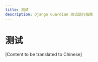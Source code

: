 ```yaml
---
title: 测试
description: Django Guardian 测试运行指南
---
```


# 测试

[Content to be translated to Chinese]

<!-- This page content will be translated from the main English develop/testing.md -->
